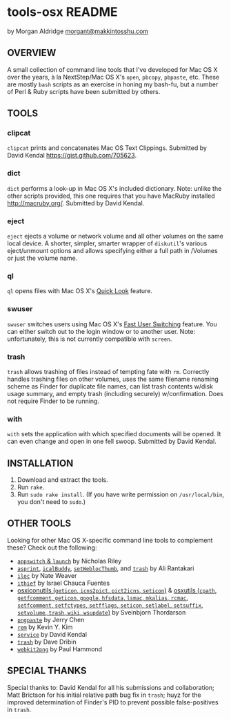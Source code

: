 tools-osx README
================

by Morgan Aldridge <morgant@makkintosshu.com>

OVERVIEW
--------

A small collection of command line tools that I've developed for Mac OS X over the years, à la NextStep/Mac OS X's `open`, `pbcopy`, `pbpaste`, etc. These are mostly `bash` scripts as an exercise in honing my bash-fu, but a number of Perl & Ruby scripts have been submitted by others.

TOOLS
-----

### clipcat

`clipcat` prints and concatenates Mac OS Text Clippings. Submitted by David Kendal <https://gist.github.com/705623>.

### dict

`dict` performs a look-up in Mac OS X's included dictionary. Note: unlike the other scripts provided, this one requires that you have MacRuby installed <http://macruby.org/>. Submitted by David Kendal.

### eject

`eject` ejects a volume or network volume and all other volumes on the same local device. A shorter, simpler, smarter wrapper of `diskutil`'s various eject/unmount options and allows specifying either a full path in /Volumes or just the volume name.

### ql

`ql` opens files with Mac OS X's [Quick Look](http://www.apple.com/findouthow/mac/#quicklook) feature.

### swuser

`swuser` switches users using Mac OS X's [Fast User Switching](http://docs.info.apple.com/article.html?path=Mac/10.6/en/8672.html) feature. You can either switch out to the login window or to another user. Note: unfortunately, this is not currently compatible with `screen`.

### trash

`trash` allows trashing of files instead of tempting fate with `rm`. Correctly handles trashing files on other volumes, uses the same filename renaming scheme as Finder for duplicate file names, can list trash contents w/disk usage summary, and empty trash (including securely) w/confirmation. Does not require Finder to be running.

### with

`with` sets the application with which specified documents will be opened. It can even change and open in one fell swoop. Submitted by David Kendal.

INSTALLATION
------------

1. Download and extract the tools.
2. Run `rake`.
3. Run `sudo rake install`. (If you have write permission on `/usr/local/bin`, you don't need to `sudo`.)

OTHER TOOLS
-----------

Looking for other Mac OS X-specific command line tools to complement these? Check out the following:

* [`appswitch` & `launch`](http://sabi.net/nriley/software/) by Nicholas Riley
* [`asprint`](http://hasseg.org/asprint/), [`icalBuddy`](http://hasseg.org/icalBuddy/), [`setWeblocThumb`](http://hasseg.org/setWeblocThumb/), and [`trash`](http://hasseg.org/trash/) by Ali Rantakari
* [`iloc`](http://derailer.org/iloc/) by Nate Weaver
* [`ithief`](http://cachivaches.chauca.net/ithief/) by Israel Chauca Fuentes
* [osxiconutils (`geticon`, `icns2pict`, `pict2icns`, `seticon`)](http://sveinbjorn.org/osxiconutils) & [osxutils (`cpath`, `getfcomment`, `geticon`, `google`, `hfsdata`, `lsmac`, `mkalias`, `rcmac`, `setfcomment`, `setfctypes`, `setfflags`, `seticon`, `setlabel`, `setsuffix`, `setvolume`, `trash`, `wiki`, `wsupdate`)](http://sveinbjorn.org/osxutils) by Sveinbjorn Thordarson
* [`pngpaste`](https://github.com/jcsalterego/pngpaste) by Jerry Chen
* [`rem`](https://github.com/kykim/rem) by Kevin Y. Kim
* [`service`](https://github.com/dpkendal/service) by David Kendal
* [`trash`](http://www.dribin.org/dave/osx-trash/) by Dave Dribin
* [`webkit2png`](http://www.paulhammond.org/webkit2png/) by Paul Hammond

SPECIAL THANKS
--------------

Special thanks to: David Kendal for all his submissions and collaboration; Matt Brictson for his initial relative path bug fix in `trash`; huyz for the improved determination of Finder's PID to prevent possible false-positives in `trash`.
